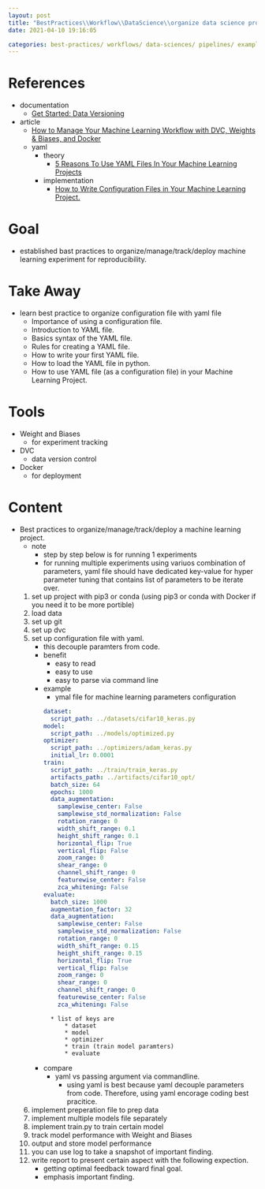 ```yaml
---
layout: post
title: "BestPractices\\Workflow\\DataScience\\organize data science project with machine learning pipeline"
date: 2021-04-10 19:16:05

categories: best-practices/ workflows/ data-sciences/ pipelines/ examples/ in-progress/
---
```


# References 
* documentation
    * [Get Started: Data Versioning](https://dvc.org/doc/start/data-and-model-versioning)
* article
    * [How to Manage Your Machine Learning Workflow with DVC, Weights & Biases, and
        Docker](https://towardsdatascience.com/how-to-manage-your-machine-learning-workflow-with-dvc-weights-biases-and-docker-5529ea4e59e0)
    * yaml
        * theory
            * [5 Reasons To Use YAML Files In Your Machine Learning Projects](https://towardsdatascience.com/5-reasons-to-use-yaml-files-in-your-machine-learning-projects-d4c7b9650f27)
        * implementation
            * [How to Write Configuration Files in Your Machine Learning Project.](https://medium.com/analytics-vidhya/how-to-write-configuration-files-in-your-machine-learning-project-47bc840acc19)

# Goal 
* established bast practices to organize/manage/track/deploy machine learning experiment for reproducibility.

# Take Away 
* learn best practice to organize configuration file with yaml file
    * Importance of using a configuration file.
    * Introduction to YAML file.
    * Basics syntax of the YAML file.
    * Rules for creating a YAML file.
    * How to write your first YAML file.
    * How to load the YAML file in python.
    * How to use YAML file (as a configuration file) in your Machine Learning Project.

# Tools
* Weight and Biases
    * for experiment tracking
* DVC
    * data version control
* Docker
    * for deployment

# Content
* Best practices to organize/manage/track/deploy a machine learning project.
    * note 
        * step by step below is for running 1 experiments
        * for running multiple experiments using variuos combination of parameters, yaml file should have
            dedicated key-value for hyper parameter tuning that contains list of parameters to be iterate over.
    1. set up project with pip3 or conda (using pip3 or conda with Docker if you need it to be more portible)
    2. load data 
    3. set up git
    4. set up dvc 
    5. set up configuration file with yaml. 
        * this decouple paramters from code.
        * benefit 
            * easy to read
            * easy to use
            * easy to parse via command line
        * example 
            * ymal file for machine learning parameters configuration 
            ```yaml
            dataset:
              script_path: ../datasets/cifar10_keras.py
            model:
              script_path: ../models/optimized.py
            optimizer:
              script_path: ../optimizers/adam_keras.py
              initial_lr: 0.0001
            train:
              script_path: ../train/train_keras.py
              artifacts_path: ../artifacts/cifar10_opt/
              batch_size: 64
              epochs: 1000
              data_augmentation:
                samplewise_center: False
                samplewise_std_normalization: False
                rotation_range: 0
                width_shift_range: 0.1
                height_shift_range: 0.1
                horizontal_flip: True
                vertical_flip: False
                zoom_range: 0
                shear_range: 0
                channel_shift_range: 0
                featurewise_center: False
                zca_whitening: False
            evaluate:
              batch_size: 1000
              augmentation_factor: 32
              data_augmentation:
                samplewise_center: False
                samplewise_std_normalization: False
                rotation_range: 0
                width_shift_range: 0.15
                height_shift_range: 0.15
                horizontal_flip: True
                vertical_flip: False
                zoom_range: 0
                shear_range: 0
                channel_shift_range: 0
                featurewise_center: False
                zca_whitening: False
            ```
                * list of keys are 
                    * dataset
                    * model
                    * optimizer
                    * train (train model paramters)
                    * evaluate 
        * compare
            * yaml vs passing argument via commandline.
                * using yaml is best because yaml decouple parameters from code.
                    Therefore, using yaml encorage coding best pracitice.
    5. implement preperation file to prep data
    6. implement multiple models file separately
    7. implement train.py to train certain model
    8. track model performance with Weight and Biases 
    9. output and store model performance 
    10. you can use log to take a snapshot of important finding.
    11. write report to present certain aspect with the following expection.
        * getting optimal feedback toward final goal.
        * emphasis important finding.

        
